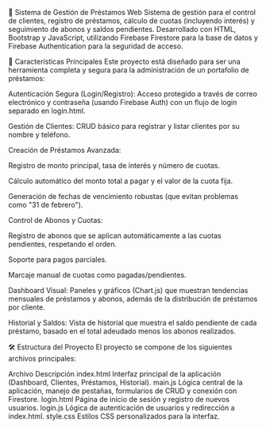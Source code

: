 📂 Sistema de Gestión de Préstamos Web
Sistema de gestión para el control de clientes, registro de préstamos, cálculo de cuotas (incluyendo interés) y seguimiento de abonos y saldos pendientes. Desarrollado con HTML, Bootstrap y JavaScript, utilizando Firebase Firestore para la base de datos y Firebase Authentication para la seguridad de acceso.

🚀 Características Principales
Este proyecto está diseñado para ser una herramienta completa y segura para la administración de un portafolio de préstamos:

Autenticación Segura (Login/Registro): Acceso protegido a través de correo electrónico y contraseña (usando Firebase Auth) con un flujo de login separado en login.html.

Gestión de Clientes: CRUD básico para registrar y listar clientes por su nombre y teléfono.

Creación de Préstamos Avanzada:

Registro de monto principal, tasa de interés y número de cuotas.

Cálculo automático del monto total a pagar y el valor de la cuota fija.

Generación de fechas de vencimiento robustas (que evitan problemas como "31 de febrero").

Control de Abonos y Cuotas:

Registro de abonos que se aplican automáticamente a las cuotas pendientes, respetando el orden.

Soporte para pagos parciales.

Marcaje manual de cuotas como pagadas/pendientes.

Dashboard Visual: Paneles y gráficos (Chart.js) que muestran tendencias mensuales de préstamos y abonos, además de la distribución de préstamos por cliente.

Historial y Saldos: Vista de historial que muestra el saldo pendiente de cada préstamo, basado en el total adeudado menos los abonos realizados.

🛠️ Estructura del Proyecto
El proyecto se compone de los siguientes archivos principales:

Archivo	Descripción
index.html	Interfaz principal de la aplicación (Dashboard, Clientes, Préstamos, Historial).
main.js	Lógica central de la aplicación, manejo de pestañas, formularios de CRUD y conexión con Firestore.
login.html	Página de inicio de sesión y registro de nuevos usuarios.
login.js	Lógica de autenticación de usuarios y redirección a index.html.
style.css	Estilos CSS personalizados para la interfaz.
